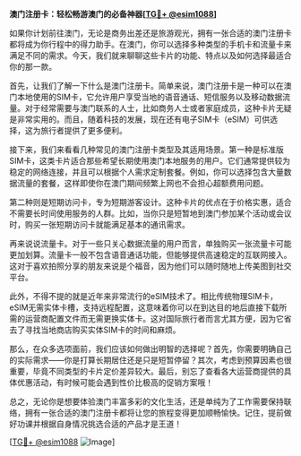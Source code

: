 **澳门注册卡：轻松畅游澳门的必备神器[[TG💪+ @esim1088](https://t.me/s/esim1088)]**

如果你计划前往澳门，无论是商务出差还是旅游观光，拥有一张合适的澳门注册卡都将成为你行程中的得力助手。在澳门，你可以选择多种类型的手机卡和流量卡来满足不同的需求。今天，我们就来聊聊这些卡片的功能、特点以及如何选择最适合你的那一款。

首先，让我们了解一下什么是澳门注册卡。简单来说，澳门注册卡是一种可以在澳门本地使用的SIM卡，它允许用户享受当地的语音通话、短信服务以及移动数据流量。对于经常需要与澳门联系的人士，比如商务人士或者家庭成员，这种卡片无疑是非常实用的。而且，随着科技的发展，现在还有电子SIM卡（eSIM）可供选择，这为旅行者提供了更多便利。

接下来，我们来看看几种常见的澳门注册卡类型及其适用场景。第一种是标准版SIM卡，这类卡片适合那些希望长期使用澳门本地服务的用户。它们通常提供较为稳定的网络连接，并且可以根据个人需求定制套餐。例如，你可以选择包含大量数据流量的套餐，这样即使你在澳门期间频繁上网也不会担心超额费用问题。

第二种则是短期访问卡，专为短期游客设计。这种卡片的优点在于价格实惠，适合不需要长时间使用服务的人群。比如，当你只是短暂地到澳门参加某个活动或会议时，购买一张短期访问卡就能满足基本的通讯需求。

再来说说流量卡。对于一些只关心数据流量的用户而言，单独购买一张流量卡可能更加划算。流量卡一般不包含语音通话功能，但能够提供高速稳定的互联网接入。这对于喜欢拍照分享的朋友来说是个福音，因为他们可以随时随地上传美图到社交平台。

此外，不得不提的就是近年来非常流行的eSIM技术了。相比传统物理SIM卡，eSIM无需实体卡槽，支持远程配置，这意味着你可以在到达目的地后直接下载所需的运营商配置文件而无需更换实体卡。这对国际旅行者而言尤其方便，因为它省去了寻找当地商店购买实体SIM卡的时间和麻烦。

那么，在众多选项面前，我们应该如何做出明智的选择呢？首先，你需要明确自己的实际需求——你是打算长期居住还是只是短暂停留？其次，考虑到预算因素也很重要，毕竟不同类型的卡片定价差异较大。最后，别忘了查看各大运营商提供的具体优惠活动，有时候可能会遇到性价比极高的促销方案哦！

总之，无论你是想要体验澳门丰富多彩的文化生活，还是单纯为了工作需要保持联络，拥有一张合适的澳门注册卡都将让您的旅程变得更加顺畅愉快。记住，提前做好功课并根据自身情况挑选合适的产品才是王道！

[[TG💪+ @esim1088](https://t.me/s/esim1088) ![Image](https://i.postimg.cc/4NQfJmqS/Snipaste-2025-05-13-00-14-12.png)]
